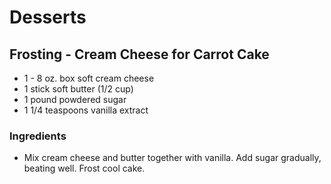 # Desserts

## Frosting - Cream Cheese for Carrot Cake

* 1 - 8 oz. box soft cream cheese
* 1 stick soft butter (1/2 cup)
* 1 pound powdered sugar
* 1 1/4 teaspoons vanilla extract

### Ingredients

* Mix cream cheese and butter together with vanilla. Add sugar gradually, beating well. Frost cool cake.
